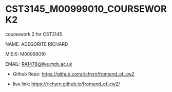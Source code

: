 # CST3145_M00999010_COURSEWORK2
coursework 2 for CST3145

NAME: ADEGORITE RICHARD

MISIS: M00999010

EMAIL: RA1478@live.mdx.ac.uk


- Github Repo: https://github.com/richyrn/frontend_of_cw2

- live link: https://richyrn.github.io/frontend_of_cw2/
